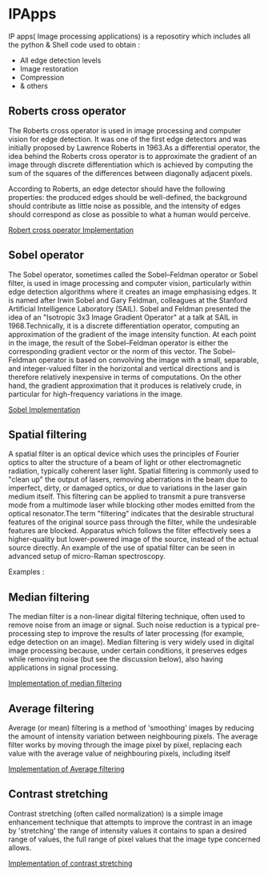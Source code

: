 # IPApps

IP apps( Image processing applications) is a reposotiry which includes all the python & Shell code used to obtain :
- All edge detection levels
- Image restoration
- Compression
- & others

## Roberts cross operator

The Roberts cross operator is used in image processing and computer vision for edge detection. It was one of the first edge detectors and was initially proposed by Lawrence Roberts in 1963.As a differential operator, the idea behind the Roberts cross operator is to approximate the gradient of
an image through discrete differentiation which is achieved by computing the sum of the squares of the differences between diagonally adjacent pixels.

According to Roberts, an edge detector should have the following properties: the produced edges should be well-defined, the background should contribute as little noise as possible, and the intensity of edges should correspond as close as possible to what a human would perceive.

[Robert cross operator Implementation](https://github.com/MeitanteiAshour/IPApps/blob/master/robertopt.py)

## Sobel operator

The Sobel operator, sometimes called the Sobel–Feldman operator or Sobel filter, is used in image processing and computer vision, particularly within edge detection algorithms where it creates an image emphasising edges. It is named after Irwin Sobel and Gary Feldman, colleagues at the Stanford Artificial Intelligence Laboratory (SAIL). Sobel and Feldman presented the idea of an "Isotropic 3x3 Image Gradient Operator" at a talk at SAIL in 1968.Technically, it is a discrete differentiation operator, computing an approximation of the gradient of the image intensity function. At each point in the image, the result of the Sobel–Feldman operator is either the corresponding gradient vector or the norm of this vector. The Sobel–Feldman operator is based on convolving the image with a small, separable, and integer-valued filter in the horizontal and vertical directions and is therefore relatively inexpensive in terms of computations. On the other hand, the gradient approximation that it produces is relatively crude, in particular for high-frequency variations in the image.

[Sobel Implementation](https://github.com/MeitanteiAshour/IPApps/blob/master/sobel_op.py)

## Spatial filtering

A spatial filter is an optical device which uses the principles of Fourier optics to alter the structure of a beam of light or other electromagnetic radiation, typically coherent laser light. Spatial filtering is commonly used to "clean up" the output of lasers, removing aberrations in the beam due to imperfect, dirty, or damaged optics, or due to variations in the laser gain medium itself. This filtering can be applied to transmit a pure transverse mode from a multimode laser while blocking other modes emitted from the optical resonator.The term "filtering" indicates that the desirable structural features of the original source pass through the filter, while the undesirable features are blocked. Apparatus which follows the filter effectively sees a higher-quality but lower-powered image of the source, instead of the actual source directly. An example of the use of spatial filter can be seen in advanced setup of micro-Raman spectroscopy.

Examples : 

## Median filtering

The median filter is a non-linear digital filtering technique, often used to remove noise from an image or signal. Such noise reduction is a typical pre-processing step to improve the results of later processing (for example, edge detection on an image). Median filtering is very widely used in digital image processing because, under certain conditions, it preserves edges while removing noise (but see the discussion below), also having applications in signal processing.

[Implementation of median filtering](https://github.com/MeitanteiAshour/IPApps/blob/master/median_filtering.py)

## Average filtering

Average (or mean) filtering is a method of 'smoothing' images by reducing the amount of intensity variation between neighbouring pixels. The average filter works by moving through the image pixel by pixel, replacing each value with the average value of neighbouring pixels, including itself

[Implementation of Average filtering](https://github.com/MeitanteiAshour/IPApps/blob/master/average_filter.py)

## Contrast stretching

Contrast stretching (often called normalization) is a simple image enhancement technique that attempts to improve the contrast in an image by 'stretching' the range of intensity values it contains to span a desired range of values, the full range of pixel values that the image type concerned allows.

[Implementation of contrast stretching](https://github.com/MeitanteiAshour/IPApps/blob/master/contrast_streching.py)

